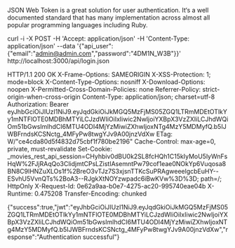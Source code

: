 JSON Web Token is a great solution for user authentication. It‘s a well documented standard that has many implementation across almost all popular programming languages including Ruby.


curl -i -X POST -H 'Accept: application/json' -H 'Content-Type: application/json' --data '{"api_user": {"email":"admin@admin.com","password":"4DM1N_W3B"}}' http://localhost:3000/api/login.json

HTTP/1.1 200 OK
X-Frame-Options: SAMEORIGIN
X-XSS-Protection: 1; mode=block
X-Content-Type-Options: nosniff
X-Download-Options: noopen
X-Permitted-Cross-Domain-Policies: none
Referrer-Policy: strict-origin-when-cross-origin
Content-Type: application/json; charset=utf-8
Authorization: Bearer eyJhbGciOiJIUzI1NiJ9.eyJqdGkiOiJkMGQ5MzFjMS05ZGQ1LTRmMDEtOTlkYy1mNTFlOTE0MDBhMTYiLCJzdWIiOiIxIiwic2NwIjoiYXBpX3VzZXIiLCJhdWQiOm51bGwsImlhdCI6MTU4ODI4MjYzMiwiZXhwIjoxNTg4MzY5MDMyfQ.b5IJWBFrndsKCSNctg_4MFyPw8twgYJv9A00jnzVdXw
ETag: W/"ce4cda80d5f4832d75cbf1f780be2196"
Cache-Control: max-age=0, private, must-revalidate
Set-Cookie: _movies_rest_api_session=CHyhbiv0dBU0k2SL8fcHQh1C15kIyMoU5lyWnFsHqW%2FJjRAqQo3ClidjmtCPsLZistIAsemntPw79cof1eae0NOkYp6Vuqosa8BN8C9lHNZuXLOs1f%2BreO3vTJz7S3xjsnTTKcSuPRAgweeelgcbEuHY--ESvhU5VvnQTs%2BoA3--RJgkXtNOYzwpadc6iBwKVw%3D%3D; path=/; HttpOnly
X-Request-Id: 0e62a9aa-b0e7-4275-ac20-995740eae04b
X-Runtime: 0.475208
Transfer-Encoding: chunked

{"success":true,"jwt":"eyJhbGciOiJIUzI1NiJ9.eyJqdGkiOiJkMGQ5MzFjMS05ZGQ1LTRmMDEtOTlkYy1mNTFlOTE0MDBhMTYiLCJzdWIiOiIxIiwic2NwIjoiYXBpX3VzZXIiLCJhdWQiOm51bGwsImlhdCI6MTU4ODI4MjYzMiwiZXhwIjoxNTg4MzY5MDMyfQ.b5IJWBFrndsKCSNctg_4MFyPw8twgYJv9A00jnzVdXw","response":"Authentication successful"}

